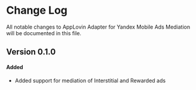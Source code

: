 # Change Log
All notable changes to AppLovin Adapter for Yandex Mobile Ads Mediation will be documented in this file.

## Version 0.1.0

#### Added
* Added support for mediation of Interstitial and Rewarded ads 
